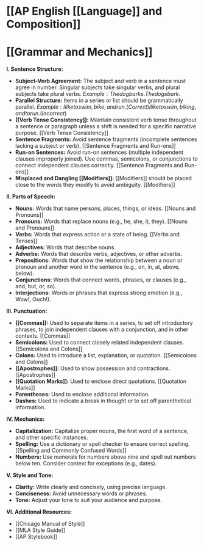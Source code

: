 # [[AP English [[Language]] and Composition]]
# [[Grammar and Mechanics]]

**I. Sentence Structure:**

* **Subject-Verb Agreement:**  The subject and verb in a sentence must agree in number.  Singular subjects take singular verbs, and plural subjects take plural verbs.  $Example: The dog barks.  The dogs bark.$
* **Parallel Structure:** Items in a series or list should be grammatically parallel.  $Example: I like to swim, bike, and run. (Correct)  I like to swim, biking, and to run. (Incorrect)$
* **[[Verb Tense Consistency]]:** Maintain consistent verb tense throughout a sentence or paragraph unless a shift is needed for a specific narrative purpose. [[Verb Tense Consistency]]
* **Sentence Fragments:** Avoid sentence fragments (incomplete sentences lacking a subject or verb). [[Sentence Fragments and Run-ons]]
* **Run-on Sentences:** Avoid run-on sentences (multiple independent clauses improperly joined).  Use commas, semicolons, or conjunctions to connect independent clauses correctly. [[Sentence Fragments and Run-ons]]
* **Misplaced and Dangling [[Modifiers]]:**  [[Modifiers]] should be placed close to the words they modify to avoid ambiguity. [[Modifiers]]


**II. Parts of Speech:**

* **Nouns:**  Words that name persons, places, things, or ideas. [[Nouns and Pronouns]]
* **Pronouns:** Words that replace nouns (e.g., he, she, it, they). [[Nouns and Pronouns]]
* **Verbs:** Words that express action or a state of being. [[Verbs and Tenses]]
* **Adjectives:** Words that describe nouns.
* **Adverbs:** Words that describe verbs, adjectives, or other adverbs.
* **Prepositions:** Words that show the relationship between a noun or pronoun and another word in the sentence (e.g., on, in, at, above, below).
* **Conjunctions:** Words that connect words, phrases, or clauses (e.g., and, but, or, so).
* **Interjections:** Words or phrases that express strong emotion (e.g., Wow!, Ouch!).


**III. Punctuation:**

* **[[Commas]]:** Used to separate items in a series, to set off introductory phrases, to join independent clauses with a conjunction, and in other contexts. [[Commas]]
* **Semicolons:** Used to connect closely related independent clauses. [[Semicolons and Colons]]
* **Colons:** Used to introduce a list, explanation, or quotation. [[Semicolons and Colons]]
* **[[Apostrophes]]:** Used to show possession and contractions. [[Apostrophes]]
* **[[Quotation Marks]]:** Used to enclose direct quotations. [[Quotation Marks]]
* **Parentheses:** Used to enclose additional information.
* **Dashes:** Used to indicate a break in thought or to set off parenthetical information.


**IV. Mechanics:**

* **Capitalization:**  Capitalize proper nouns, the first word of a sentence, and other specific instances.
* **Spelling:** Use a dictionary or spell checker to ensure correct spelling. [[Spelling and Commonly Confused Words]]
* **Numbers:**  Use numerals for numbers above nine and spell out numbers below ten.  Consider context for exceptions (e.g., dates).


**V. Style and Tone:**

* **Clarity:** Write clearly and concisely, using precise language.
* **Conciseness:** Avoid unnecessary words or phrases.
* **Tone:**  Adjust your tone to suit your audience and purpose.


**VI. Additional Resources:**

* [[Chicago Manual of Style]]
* [[MLA Style Guide]]
* [[AP Stylebook]]


